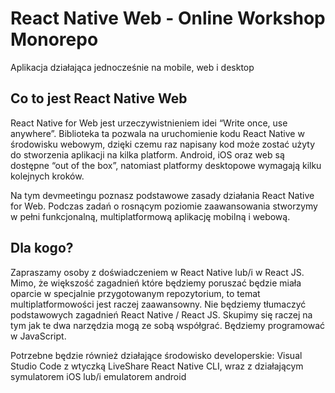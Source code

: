 # React Native Web - Online Workshop Monorepo

Aplikacja działająca jednocześnie na mobile, web i desktop


## Co to jest React Native Web

React Native for Web jest urzeczywistnieniem idei “Write once, use anywhere”. Biblioteka ta pozwala na uruchomienie kodu React Native w środowisku webowym, dzięki czemu raz napisany kod może zostać użyty do stworzenia aplikacji na kilka platform. Android, iOS oraz web są dostępne “out of the box”, natomiast platformy desktopowe wymagają kilku kolejnych kroków. 

Na tym devmeetingu poznasz podstawowe zasady działania React Native for Web. Podczas zadań o rosnącym poziomie zaawansowania stworzymy w pełni funkcjonalną, multiplatformową aplikację mobilną i webową. 


## Dla kogo?

Zapraszamy osoby z doświadczeniem w React Native lub/i w React JS. Mimo, że większość zagadnień które będziemy poruszać będzie miała oparcie w specjalnie przygotowanym repozytorium, to temat multiplatformowości jest raczej zaawansowny. Nie będziemy tłumaczyć podstawowych zagadnień React Native / React JS. Skupimy się raczej na tym jak te dwa narzędzia mogą ze sobą współgrać. Będziemy programować w JavaScript.

Potrzebne będzie również działające środowisko developerskie:
Visual Studio Code z wtyczką LiveShare
React Native CLI, wraz z działającym symulatorem iOS lub/i emulatorem android


